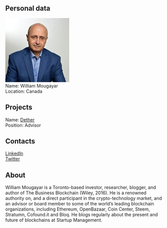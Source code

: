 ## Personal data
![william mougayar photo](photo/william_mougayar.jpg)  
Name:   William Mougayar  
Location: Canada  
## Projects 
Name: [Dether](../projects/dether.md)  
Position: Advisor   
## Contacts
[LinkedIn](https://www.linkedin.com/in/williammougayar/)  
[Twitter](https://twitter.com/wmougayar)
## About
William Mougayar is a Toronto-based investor, researcher, blogger, and
author of The Business Blockchain (Wiley, 2016). He is a renowned authority
on, and a direct participant in the crypto-technology market, and an advisor
or board member to some of the world’s leading blockchain organizations,
including Ethereum, OpenBazaar, Coin Center, Steem, Stratumn, Cofound.it
and Bloq. He blogs regularly about the present and future of blockchains at
Startup Management.
